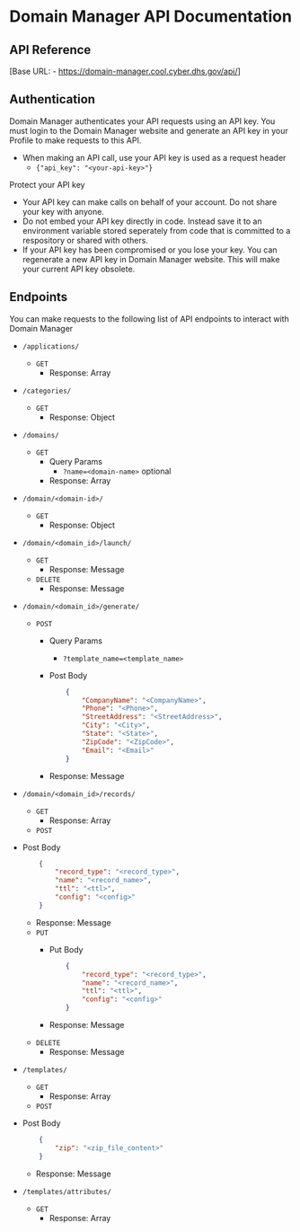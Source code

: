 # Domain Manager API Documentation #

## API Reference ##

[Base URL: - <https://domain-manager.cool.cyber.dhs.gov/api/>]

## Authentication ##

Domain Manager authenticates your API requests using an API key.
You must login to the Domain Manager website and generate an API key in your
Profile to make requests to this API.

- When making an API call, use your API key is used as a request header
  - `{"api_key": "<your-api-key>"}`

Protect your API key

- Your API key can make calls on behalf of your account.
Do not share your key with anyone.
- Do not embed your API key directly in code.
Instead save it to an environment variable stored seperately from
code that is committed to a respository or shared with others.
- If your API key has been compromised or you lose your key.
You can regenerate a new API key in Domain Manager website.
This will make your current API key obsolete.

## Endpoints ##

You can make requests to the following list of API endpoints
to interact with Domain Manager

- `/applications/`
  - `GET`
    - Response: Array

- `/categories/`
  - `GET`
    - Response: Object

- `/domains/`
  - `GET`
    - Query Params
      - `?name=<domain-name>` optional
    - Response: Array

- `/domain/<domain-id>/`
  - `GET`
    - Response: Object

- `/domain/<domain_id>/launch/`
  - `GET`
    - Response: Message
  - `DELETE`
    - Response: Message

- `/domain/<domain_id>/generate/`
  - `POST`
    - Query Params
      - `?template_name=<template_name>`
    - Post Body

        ```json
            {
                "CompanyName": "<CompanyName>",
                "Phone": "<Phone>",
                "StreetAddress": "<StreetAddress>",
                "City": "<City>",
                "State": "<State>",
                "ZipCode": "<ZipCode>",
                "Email": "<Email>"
            }
        ```

    - Response: Message

- `/domain/<domain_id>/records/`
  - `GET`
    - Response: Array
  - `POST`

- Post Body

    ```json
        {
            "record_type": "<record_type>",
            "name": "<record_name>",
            "ttl": "<ttl>",
            "config": "<config>"
        }
    ```

  - Response: Message
  - `PUT`
    - Put Body

        ```json
            {
                "record_type": "<record_type>",
                "name": "<record_name>",
                "ttl": "<ttl>",
                "config": "<config>"
            }
        ```

    - Response: Message
  - `DELETE`
    - Response: Message

- `/templates/`
  - `GET`
    - Response: Array
  - `POST`

- Post Body

    ```json
        {
            "zip": "<zip_file_content>"
        }
    ```

  - Response: Message

- `/templates/attributes/`
  - `GET`
    - Response: Array
